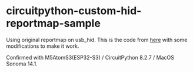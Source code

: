# circuitpython-custom-hid-reportmap-sample

Using original reportmap on usb_hid.
This is the code from [here](https://github.com/adafruit/circuitpython/issues/5461) with some modifications to make it work.

Confirmed with M5AtomS3(ESP32-S3) / CircuitPython 8.2.7 / MacOS Sonoma 14.1.
